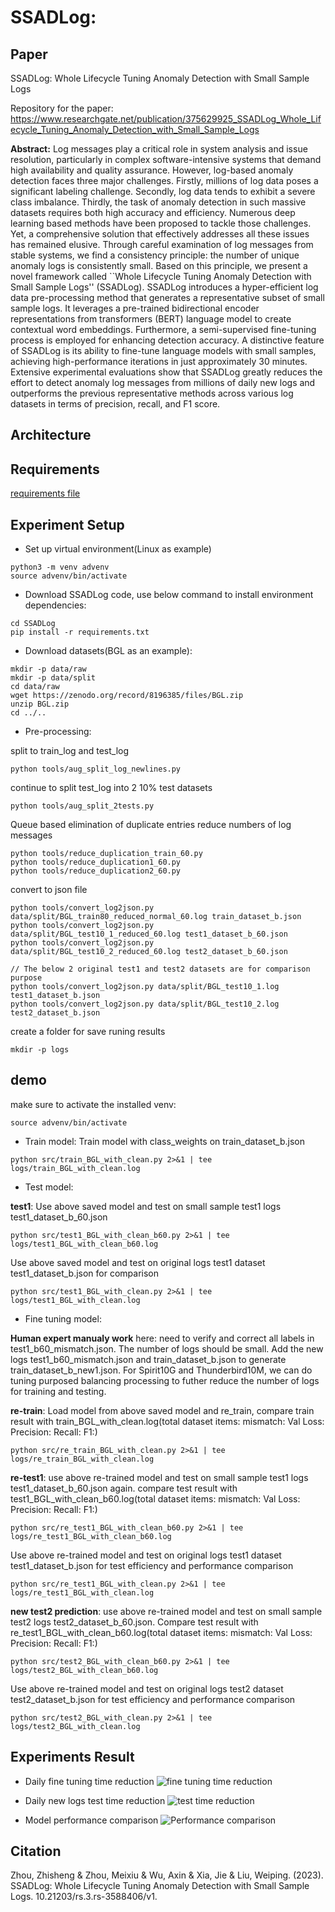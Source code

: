 SSADLog: 
=================================================

## Paper
SSADLog: Whole Lifecycle Tuning Anomaly Detection with Small Sample Logs

Repository for the paper: https://www.researchgate.net/publication/375629925_SSADLog_Whole_Lifecycle_Tuning_Anomaly_Detection_with_Small_Sample_Logs

**Abstract:** 
Log messages play a critical role in system analysis and issue resolution, particularly in complex software-intensive systems that demand high availability and quality assurance. However, log-based anomaly detection faces three major challenges. Firstly, millions of log data poses a significant labeling challenge. Secondly, log data tends to exhibit a severe class imbalance. Thirdly, the task of anomaly detection in such massive datasets requires both high accuracy and efficiency. Numerous deep learning based methods have been proposed to tackle those challenges. Yet, a comprehensive solution that effectively addresses all these issues has remained elusive. Through careful examination of log messages from stable systems, we find a consistency principle: the number of unique anomaly logs is consistently small. Based on this principle, we present a novel framework called ``Whole Lifecycle Tuning Anomaly Detection with Small Sample Logs'' (SSADLog). SSADLog introduces a hyper-efficient log data pre-processing method that generates a representative subset of small sample logs. It leverages a pre-trained bidirectional encoder representations from transformers (BERT) language model to create contextual word embeddings. Furthermore, a semi-supervised fine-tuning process is employed for enhancing detection accuracy. A distinctive feature of SSADLog is its ability to fine-tune language models with small samples, achieving high-performance iterations in just approximately 30 minutes. Extensive experimental evaluations show that SSADLog greatly reduces the effort to detect anomaly log messages from millions of daily new logs and outperforms the previous representative methods across various log datasets in terms of precision, recall, and F1 score.

## Architecture

## Requirements
[requirements file](./requirements.txt)

## Experiment Setup
- Set up virtual environment(Linux as example)
```
python3 -m venv advenv
source advenv/bin/activate
```
- Download SSADLog code, use below command to install environment dependencies:
```
cd SSADLog
pip install -r requirements.txt
```
- Download datasets(BGL as an example):
```
mkdir -p data/raw
mkdir -p data/split
cd data/raw
wget https://zenodo.org/record/8196385/files/BGL.zip
unzip BGL.zip
cd ../..
```
- Pre-processing:

split to train_log and test_log
```
python tools/aug_split_log_newlines.py
```
continue to split test_log into 2 10% test datasets
```
python tools/aug_split_2tests.py
```
Queue based elimination of duplicate entries reduce numbers of log messages
```
python tools/reduce_duplication_train_60.py
python tools/reduce_duplication1_60.py
python tools/reduce_duplication2_60.py
```
convert to json file
```
python tools/convert_log2json.py data/split/BGL_train80_reduced_normal_60.log train_dataset_b.json
python tools/convert_log2json.py data/split/BGL_test10_1_reduced_60.log test1_dataset_b_60.json
python tools/convert_log2json.py data/split/BGL_test10_2_reduced_60.log test2_dataset_b_60.json

// The below 2 original test1 and test2 datasets are for comparison purpose
python tools/convert_log2json.py data/split/BGL_test10_1.log test1_dataset_b.json
python tools/convert_log2json.py data/split/BGL_test10_2.log test2_dataset_b.json
```
create a folder for save runing results
```
mkdir -p logs
```

## demo
make sure to activate the installed venv:
```
source advenv/bin/activate
```
- Train model: Train model with class_weights on train_dataset_b.json
```
python src/train_BGL_with_clean.py 2>&1 | tee logs/train_BGL_with_clean.log
```
- Test model:

**test1**: Use above saved model and test on small sample test1 logs test1_dataset_b_60.json
```
python src/test1_BGL_with_clean_b60.py 2>&1 | tee logs/test1_BGL_with_clean_b60.log
```
Use above saved model and test on original logs test1 dataset test1_dataset_b.json for comparison
```
python src/test1_BGL_with_clean.py 2>&1 | tee logs/test1_BGL_with_clean.log
```
- Fine tuning model:

**Human expert manualy work** here: need to verify and correct all labels in test1_b60_mismatch.json. The number of logs should be small. Add the new logs test1_b60_mismatch.json and train_dataset_b.json to generate train_dataset_b_new1.json. For Spirit10G and Thunderbird10M, we can do tuning purposed balancing processing to futher reduce the number of logs for training and testing.

**re-train**: Load model from above saved model and re_train, compare train result with train_BGL_with_clean.log(total dataset items:  mismatch: Val Loss: Precision: Recall: F1:)
```
python src/re_train_BGL_with_clean.py 2>&1 | tee logs/re_train_BGL_with_clean.log
```
**re-test1**: use above re-trained model and test on small sample test1 logs test1_dataset_b_60.json again. compare test result with test1_BGL_with_clean_b60.log(total dataset items:  mismatch: Val Loss: Precision: Recall: F1:)
```
python src/re_test1_BGL_with_clean_b60.py 2>&1 | tee logs/re_test1_BGL_with_clean_b60.log
```
Use above re-trained model and test on original logs test1 dataset test1_dataset_b.json for test efficiency and performance comparison
```
python src/re_test1_BGL_with_clean.py 2>&1 | tee logs/re_test1_BGL_with_clean.log
```
**new test2 prediction**: use above re-trained model and test on small sample test2 logs test2_dataset_b_60.json. Compare test result with re_test1_BGL_with_clean_b60.log(total dataset items:  mismatch: Val Loss: Precision: Recall: F1:)
```
python src/test2_BGL_with_clean_b60.py 2>&1 | tee logs/test2_BGL_with_clean_b60.log
```
Use above re-trained model and test on original logs test2 dataset test2_dataset_b.json for test efficiency and performance comparison
```
python src/test2_BGL_with_clean.py 2>&1 | tee logs/test2_BGL_with_clean.log
```

## Experiments Result

- Daily fine tuning time reduction
![fine tuning time reduction](doc/fine_tuning_time_reduction.png)

- Daily new logs test time reduction
![test time reduction](doc/test_time_reduction.png)

- Model performance comparison
![Performance comparison](doc/Performance_comparison.png)

## Citation
Zhou, Zhisheng & Zhou, Meixiu & Wu, Axin & Xia, Jie & Liu, Weiping. (2023). SSADLog: Whole Lifecycle Tuning Anomaly Detection with Small Sample Logs. 10.21203/rs.3.rs-3588406/v1. 
